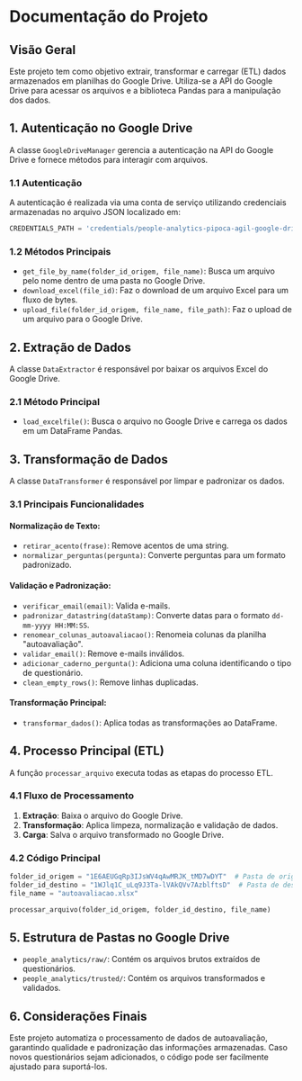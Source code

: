 # Documentação do Projeto

## Visão Geral

Este projeto tem como objetivo extrair, transformar e carregar (ETL) dados armazenados em planilhas do Google Drive. Utiliza-se a API do Google Drive para acessar os arquivos e a biblioteca Pandas para a manipulação dos dados.

## 1. Autenticação no Google Drive

A classe `GoogleDriveManager` gerencia a autenticação na API do Google Drive e fornece métodos para interagir com arquivos.

### 1.1 Autenticação

A autenticação é realizada via uma conta de serviço utilizando credenciais armazenadas no arquivo JSON localizado em:

```python
CREDENTIALS_PATH = 'credentials/people-analytics-pipoca-agil-google-drive.json'
```

### 1.2 Métodos Principais

- `get_file_by_name(folder_id_origem, file_name)`: Busca um arquivo pelo nome dentro de uma pasta no Google Drive.
- `download_excel(file_id)`: Faz o download de um arquivo Excel para um fluxo de bytes.
- `upload_file(folder_id_origem, file_name, file_path)`: Faz o upload de um arquivo para o Google Drive.

## 2. Extração de Dados

A classe `DataExtractor` é responsável por baixar os arquivos Excel do Google Drive.

### 2.1 Método Principal

- `load_excelfile()`: Busca o arquivo no Google Drive e carrega os dados em um DataFrame Pandas.

## 3. Transformação de Dados

A classe `DataTransformer` é responsável por limpar e padronizar os dados.

### 3.1 Principais Funcionalidades

#### Normalização de Texto:

- `retirar_acento(frase)`: Remove acentos de uma string.
- `normalizar_perguntas(pergunta)`: Converte perguntas para um formato padronizado.

#### Validação e Padronização:

- `verificar_email(email)`: Valida e-mails.
- `padronizar_datastring(dataStamp)`: Converte datas para o formato `dd-mm-yyyy HH:MM:SS`.
- `renomear_colunas_autoavaliacao()`: Renomeia colunas da planilha "autoavaliação".
- `validar_email()`: Remove e-mails inválidos.
- `adicionar_caderno_pergunta()`: Adiciona uma coluna identificando o tipo de questionário.
- `clean_empty_rows()`: Remove linhas duplicadas.

#### Transformação Principal:

- `transformar_dados()`: Aplica todas as transformações ao DataFrame.

## 4. Processo Principal (ETL)

A função `processar_arquivo` executa todas as etapas do processo ETL.

### 4.1 Fluxo de Processamento

1. **Extração**: Baixa o arquivo do Google Drive.
2. **Transformação**: Aplica limpeza, normalização e validação de dados.
3. **Carga**: Salva o arquivo transformado no Google Drive.

### 4.2 Código Principal

```python
folder_id_origem = "1E6AEUGqRp3IJsWV4qAwMRJK_tMD7wDYT"  # Pasta de origem (RAW)
folder_id_destino = "1WJlq1C_uLq9J3Ta-lVAkQVv7AzblftsD"  # Pasta de destino (TRUSTED)
file_name = "autoavaliacao.xlsx"

processar_arquivo(folder_id_origem, folder_id_destino, file_name)
```

## 5. Estrutura de Pastas no Google Drive

- `people_analytics/raw/`: Contém os arquivos brutos extraídos de questionários.
- `people_analytics/trusted/`: Contém os arquivos transformados e validados.

## 6. Considerações Finais

Este projeto automatiza o processamento de dados de autoavaliação, garantindo qualidade e padronização das informações armazenadas. Caso novos questionários sejam adicionados, o código pode ser facilmente ajustado para suportá-los.
